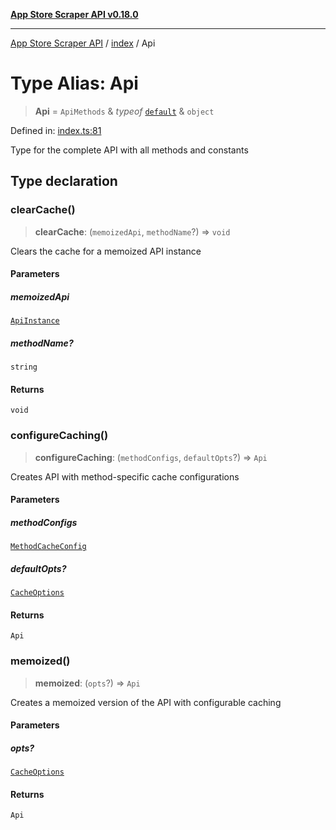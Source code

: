 [**App Store Scraper API v0.18.0**](../../README.md)

***

[App Store Scraper API](../../modules.md) / [index](../README.md) / Api

# Type Alias: Api

> **Api** = `ApiMethods` & *typeof* [`default`](../../lib/constants/variables/default.md) & `object`

Defined in: [index.ts:81](https://github.com/facundoolano/app-store-scraper/blob/113d925388ad33c5af9077ca637c241f2bf7e574/index.ts#L81)

Type for the complete API with all methods and constants

## Type declaration

### clearCache()

> **clearCache**: (`memoizedApi`, `methodName`?) => `void`

Clears the cache for a memoized API instance

#### Parameters

##### memoizedApi

[`ApiInstance`](ApiInstance.md)

##### methodName?

`string`

#### Returns

`void`

### configureCaching()

> **configureCaching**: (`methodConfigs`, `defaultOpts`?) => `Api`

Creates API with method-specific cache configurations

#### Parameters

##### methodConfigs

[`MethodCacheConfig`](../interfaces/MethodCacheConfig.md)

##### defaultOpts?

[`CacheOptions`](../interfaces/CacheOptions.md)

#### Returns

`Api`

### memoized()

> **memoized**: (`opts`?) => `Api`

Creates a memoized version of the API with configurable caching

#### Parameters

##### opts?

[`CacheOptions`](../interfaces/CacheOptions.md)

#### Returns

`Api`
